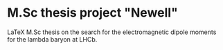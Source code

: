 # M.Sc thesis project "Newell"
LaTeX M.Sc thesis on the search for the electromagnetic dipole moments for the lambda baryon at LHCb.
